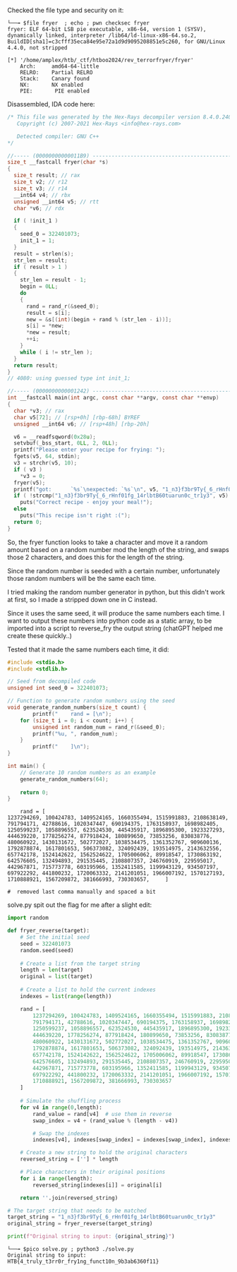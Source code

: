 
Checked the file type and security on it:
``` file ; checksec
└──╼ $file fryer  ; echo ; pwn checksec fryer
fryer: ELF 64-bit LSB pie executable, x86-64, version 1 (SYSV), dynamically linked, interpreter /lib64/ld-linux-x86-64.so.2, BuildID[sha1]=c3cfff35eca84e95e72a1d9d9095208851e5c260, for GNU/Linux 4.4.0, not stripped

[*] '/home/amplex/htb/_ctf/htboo2024/rev_terrorfryer/fryer'
    Arch:     amd64-64-little
    RELRO:    Partial RELRO
    Stack:    Canary found
    NX:       NX enabled
    PIE:       PIE enabled
```

Disassembled, IDA code here:

``` c
/* This file was generated by the Hex-Rays decompiler version 8.4.0.240320.
   Copyright (c) 2007-2021 Hex-Rays <info@hex-rays.com>

   Detected compiler: GNU C++
*/

//----- (00000000000011B9) ----------------------------------------------------
size_t __fastcall fryer(char *s)
{
  size_t result; // rax
  size_t v2; // r12
  size_t v3; // r14
  __int64 v4; // rbx
  unsigned __int64 v5; // rtt
  char *v6; // rdx

  if ( !init_1 )
  {
    seed_0 = 322401073;
    init_1 = 1;
  }
  result = strlen(s);
  str_len = result;
  if ( result > 1 )
  {
    str_len = result - 1;
    begin = 0LL;
    do
    {
      rand = rand_r(&seed_0);
      result = s[i];
      new = &s[(int)(begin + rand % (str_len - i))];
      s[i] = *new;
      *new = result;
      ++i;
    }
    while ( i != str_len );
  }
  return result;
}
// 4080: using guessed type int init_1;

//----- (0000000000001242) ----------------------------------------------------
int __fastcall main(int argc, const char **argv, const char **envp)
{
  char *v3; // rax
  char v5[72]; // [rsp+0h] [rbp-68h] BYREF
  unsigned __int64 v6; // [rsp+48h] [rbp-20h]

  v6 = __readfsqword(0x28u);
  setvbuf(_bss_start, 0LL, 2, 0LL);
  printf("Please enter your recipe for frying: ");
  fgets(v5, 64, stdin);
  v3 = strchr(v5, 10);
  if ( v3 )
    *v3 = 0;
  fryer(v5);
  printf("got:      `%s`\nexpected: `%s`\n", v5, "1_n3}f3br9Ty{_6_rHnf01fg_14rlbtB60tuarun0c_tr1y3");
  if ( !strcmp("1_n3}f3br9Ty{_6_rHnf01fg_14rlbtB60tuarun0c_tr1y3", v5) )
    puts("Correct recipe - enjoy your meal!");
  else
    puts("This recipe isn't right :(");
  return 0;
}

```

So, the fryer function looks to take a character and move it a random amount based on a random number mod the length of the string, and swaps those 2 characters, and does this for the length of the string.

Since the random number is seeded with a certain number, unfortunately those random numbers will be the same each time.

I tried making the random number generator in python, but this didn't work at first, so I made a stripped down one in C instead.

Since it uses the same seed, it will produce the same numbers each time.  I want to output these numbers into python code as a static array, to be imported into a script to reverse_fry the output string (chatGPT helped me create these quickly..)

Tested that it made the same numbers each time, it did:

``` c
#include <stdio.h>
#include <stdlib.h>

// Seed from decompiled code
unsigned int seed_0 = 322401073;

// Function to generate random numbers using the seed
void generate_random_numbers(size_t count) {
        printf("    rand = [\n");
    for (size_t i = 0; i < count; i++) {
        unsigned int random_num = rand_r(&seed_0);
        printf("%u, ", random_num);
    }
        printf("    ]\n");
}

int main() {
    // Generate 10 random numbers as an example
    generate_random_numbers(64);
    
    return 0;
}
```

``` random_output
    rand = [
1237294269, 100424783, 1409524165, 1660355494, 1515991883, 2108638149, 791794171, 42788616, 1020347447, 690194375, 1763158937, 1698982405, 1250599237, 1058896557, 623524530, 445435917, 1896895300, 1923327293, 444639220, 1778256274, 877918424, 180899650, 73853256, 830838776, 480060922, 1430131672, 502772027, 1038534475, 1361352767, 909600136, 1792878874, 1617801653, 506373082, 324092439, 193514975, 2143632556, 657742178, 1524142622, 1562524622, 1705006062, 89918547, 1730863192, 642576605, 132494893, 291535445, 2108807357, 246760919, 229595017, 442967871, 715773778, 603195966, 1352411585, 1199943129, 934507197, 697922292, 441800232, 1720063332, 2141201051, 1966007192, 1570127193, 1710888921, 1567209872, 381666993, 730303657,     ]

#  removed last comma manually and spaced a bit
```

solve.py spit out the flag for me after a slight edit:

``` solve.py
import random

def fryer_reverse(target):
    # Set the initial seed
    seed = 322401073
    random.seed(seed)
    
    # Create a list from the target string
    length = len(target)
    original = list(target)
    
    # Create a list to hold the current indexes
    indexes = list(range(length))

    rand = [
        1237294269, 100424783, 1409524165, 1660355494, 1515991883, 2108638149, 
        791794171, 42788616, 1020347447, 690194375, 1763158937, 1698982405, 
        1250599237, 1058896557, 623524530, 445435917, 1896895300, 1923327293, 
        444639220, 1778256274, 877918424, 180899650, 73853256, 830838776, 
        480060922, 1430131672, 502772027, 1038534475, 1361352767, 909600136, 
        1792878874, 1617801653, 506373082, 324092439, 193514975, 2143632556, 
        657742178, 1524142622, 1562524622, 1705006062, 89918547, 1730863192, 
        642576605, 132494893, 291535445, 2108807357, 246760919, 229595017, 
        442967871, 715773778, 603195966, 1352411585, 1199943129, 934507197, 
        697922292, 441800232, 1720063332, 2141201051, 1966007192, 1570127193, 
        1710888921, 1567209872, 381666993, 730303657
    ]
    
    # Simulate the shuffling process
    for v4 in range(0,length):
        rand_value = rand[v4]  # use them in reverse
        swap_index = v4 + (rand_value % (length - v4))

        # Swap the indexes
        indexes[v4], indexes[swap_index] = indexes[swap_index], indexes[v4]

    # Create a new string to hold the original characters
    reversed_string = [''] * length

    # Place characters in their original positions
    for i in range(length):
        reversed_string[indexes[i]] = original[i]

    return ''.join(reversed_string)

# The target string that needs to be matched
target_string = "1_n3}f3br9Ty{_6_rHnf01fg_14rlbtB60tuarun0c_tr1y3"
original_string = fryer_reverse(target_string)

print(f"Original string to input: {original_string}")
```

``` output
└──╼ $pico solve.py ; python3 ./solve.py
Original string to input: HTB{4_truly_t3rr0r_fry1ng_funct10n_9b3ab6360f11}
```
